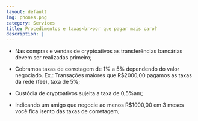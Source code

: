 ```yaml
---
layout: default
img: phones.png
category: Services
title: Procedimentos e taxas<br>por que pagar mais caro?
description: |
---
```

 * Nas compras e vendas de cryptoativos as transferências bancárias devem ser realizadas primeiro;<br>

* Cobramos taxas de corretagem de 1% a 5% dependendo do valor negociado. Ex.: Transações maiores que R$2000,00 pagamos as taxas da rede (fee), taxa de 5%;<br>

* Custódia de cryptoativos sujeita a taxa de 0,5%am;<br>

* Indicando um amigo que negocie ao menos R$1000,00 em 3 meses você fica isento das taxas de corretagem;<br>



